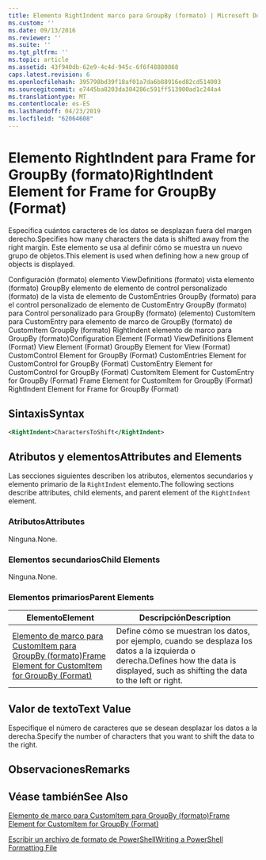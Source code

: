```yaml
---
title: Elemento RightIndent marco para GroupBy (formato) | Microsoft Docs
ms.custom: ''
ms.date: 09/13/2016
ms.reviewer: ''
ms.suite: ''
ms.tgt_pltfrm: ''
ms.topic: article
ms.assetid: 43f940db-62e9-4c4d-945c-6f6f48880868
caps.latest.revision: 6
ms.openlocfilehash: 395798bd39f18af01a7da6b88916ed82cd514003
ms.sourcegitcommit: e7445ba8203da304286c591ff513900ad1c244a4
ms.translationtype: MT
ms.contentlocale: es-ES
ms.lasthandoff: 04/23/2019
ms.locfileid: "62064608"
---
```

# <a name="rightindent-element-for-frame-for-groupby-format"></a><span data-ttu-id="69ce1-102">Elemento RightIndent para Frame for GroupBy (formato)</span><span class="sxs-lookup"><span data-stu-id="69ce1-102">RightIndent Element for Frame for GroupBy (Format)</span></span>

<span data-ttu-id="69ce1-103">Especifica cuántos caracteres de los datos se desplazan fuera del margen derecho.</span><span class="sxs-lookup"><span data-stu-id="69ce1-103">Specifies how many characters the data is shifted away from the right margin.</span></span> <span data-ttu-id="69ce1-104">Este elemento se usa al definir cómo se muestra un nuevo grupo de objetos.</span><span class="sxs-lookup"><span data-stu-id="69ce1-104">This element is used when defining how a new group of objects is displayed.</span></span>

<span data-ttu-id="69ce1-105">Configuración (formato) elemento ViewDefinitions (formato) vista elemento (formato) GroupBy elemento de elemento de control personalizado (formato) de la vista de elemento de CustomEntries GroupBy (formato) para el control personalizado de elemento de CustomEntry GroupBy (formato) para Control personalizado para GroupBy (formato) (elemento) CustomItem para CustomEntry para elemento de marco de GroupBy (formato) de CustomItem GroupBy (formato) RightIndent elemento de marco para GroupBy (formato)</span><span class="sxs-lookup"><span data-stu-id="69ce1-105">Configuration Element (Format) ViewDefinitions Element (Format) View Element (Format) GroupBy Element for View (Format) CustomControl Element for GroupBy (Format) CustomEntries Element for CustomControl for GroupBy (Format) CustomEntry Element for CustomControl for GroupBy (Format) CustomItem Element for CustomEntry for GroupBy (Format) Frame Element for CustomItem for GroupBy (Format) RightIndent Element for Frame for GroupBy (Format)</span></span>

## <a name="syntax"></a><span data-ttu-id="69ce1-106">Sintaxis</span><span class="sxs-lookup"><span data-stu-id="69ce1-106">Syntax</span></span>

```xml
<RightIndent>CharactersToShift</RightIndent>
```

## <a name="attributes-and-elements"></a><span data-ttu-id="69ce1-107">Atributos y elementos</span><span class="sxs-lookup"><span data-stu-id="69ce1-107">Attributes and Elements</span></span>

<span data-ttu-id="69ce1-108">Las secciones siguientes describen los atributos, elementos secundarios y elemento primario de la `RightIndent` elemento.</span><span class="sxs-lookup"><span data-stu-id="69ce1-108">The following sections describe attributes, child elements, and parent element of the `RightIndent` element.</span></span>

### <a name="attributes"></a><span data-ttu-id="69ce1-109">Atributos</span><span class="sxs-lookup"><span data-stu-id="69ce1-109">Attributes</span></span>

<span data-ttu-id="69ce1-110">Ninguna.</span><span class="sxs-lookup"><span data-stu-id="69ce1-110">None.</span></span>

### <a name="child-elements"></a><span data-ttu-id="69ce1-111">Elementos secundarios</span><span class="sxs-lookup"><span data-stu-id="69ce1-111">Child Elements</span></span>

<span data-ttu-id="69ce1-112">Ninguna.</span><span class="sxs-lookup"><span data-stu-id="69ce1-112">None.</span></span>

### <a name="parent-elements"></a><span data-ttu-id="69ce1-113">Elementos primarios</span><span class="sxs-lookup"><span data-stu-id="69ce1-113">Parent Elements</span></span>

|<span data-ttu-id="69ce1-114">Elemento</span><span class="sxs-lookup"><span data-stu-id="69ce1-114">Element</span></span>|<span data-ttu-id="69ce1-115">Descripción</span><span class="sxs-lookup"><span data-stu-id="69ce1-115">Description</span></span>|
|-------------|-----------------|
|[<span data-ttu-id="69ce1-116">Elemento de marco para CustomItem para GroupBy (formato)</span><span class="sxs-lookup"><span data-stu-id="69ce1-116">Frame Element for CustomItem for GroupBy (Format)</span></span>](./frame-element-for-customitem-for-groupby-format.md)|<span data-ttu-id="69ce1-117">Define cómo se muestran los datos, por ejemplo, cuando se desplaza los datos a la izquierda o derecha.</span><span class="sxs-lookup"><span data-stu-id="69ce1-117">Defines how the data is displayed, such as shifting the data to the left or right.</span></span>|

## <a name="text-value"></a><span data-ttu-id="69ce1-118">Valor de texto</span><span class="sxs-lookup"><span data-stu-id="69ce1-118">Text Value</span></span>

<span data-ttu-id="69ce1-119">Especifique el número de caracteres que se desean desplazar los datos a la derecha.</span><span class="sxs-lookup"><span data-stu-id="69ce1-119">Specify the number of characters that you want to shift the data to the right.</span></span>

## <a name="remarks"></a><span data-ttu-id="69ce1-120">Observaciones</span><span class="sxs-lookup"><span data-stu-id="69ce1-120">Remarks</span></span>

## <a name="see-also"></a><span data-ttu-id="69ce1-121">Véase también</span><span class="sxs-lookup"><span data-stu-id="69ce1-121">See Also</span></span>

[<span data-ttu-id="69ce1-122">Elemento de marco para CustomItem para GroupBy (formato)</span><span class="sxs-lookup"><span data-stu-id="69ce1-122">Frame Element for CustomItem for GroupBy (Format)</span></span>](./frame-element-for-customitem-for-groupby-format.md)

[<span data-ttu-id="69ce1-123">Escribir un archivo de formato de PowerShell</span><span class="sxs-lookup"><span data-stu-id="69ce1-123">Writing a PowerShell Formatting File</span></span>](./writing-a-powershell-formatting-file.md)
